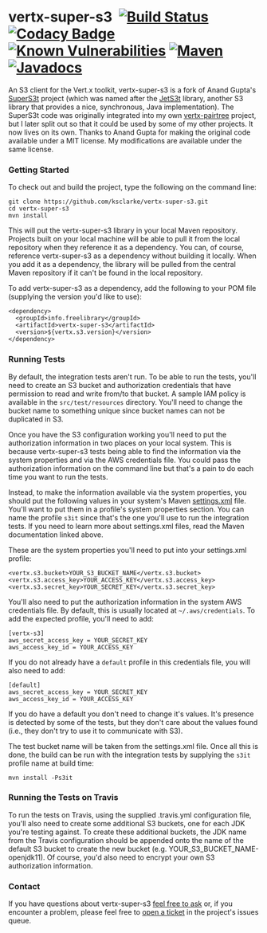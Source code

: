 # vertx-super-s3 &nbsp;[![Build Status](https://api.travis-ci.org/ksclarke/vertx-super-s3.svg?branch=master)](https://travis-ci.org/ksclarke/vertx-super-s3) [![Codacy Badge](https://api.codacy.com/project/badge/Coverage/9d91580617f3424ba17f0738746c3991)](https://www.codacy.com/app/ksclarke/vertx-super-s3?utm_source=github.com&utm_medium=referral&utm_content=ksclarke/vertx-super-s3&utm_campaign=Badge_Coverage) [![Known Vulnerabilities](https://snyk.io/test/github/ksclarke/vertx-super-s3/badge.svg)](https://snyk.io/test/github/ksclarke/vertx-super-s3) [![Maven](https://img.shields.io/maven-metadata/v/http/central.maven.org/maven2/info/freelibrary/vertx-super-s3/maven-metadata.xml.svg?colorB=brightgreen)](http://mvnrepository.com/artifact/info.freelibrary/vertx-supers3) [![Javadocs](http://javadoc.io/badge/info.freelibrary/vertx-super-s3.svg)](http://projects.freelibrary.info/vertx-super-s3/javadocs.html)

An S3 client for the Vert.x toolkit, vertx-super-s3 is a fork of Anand Gupta's [SuperS3t](https://github.com/spartango/SuperS3t/) project (which was named after the [JetS3t](http://www.jets3t.org/) library, another S3 library that provides a nice, synchronous, Java implementation). The SuperS3t code was originally integrated into my own [vertx-pairtree](https://github.com/ksclarke/vertx-pairtree) project, but I later split out so that it could be used by some of my other projects. It now lives on its own. Thanks to Anand Gupta for making the original code available under a MIT license. My modifications are available under the same license.

### Getting Started

To check out and build the project, type the following on the command line:

    git clone https://github.com/ksclarke/vertx-super-s3.git
    cd vertx-super-s3
    mvn install

This will put the vertx-super-s3 library in your local Maven repository. Projects built on your local machine will be able to pull it from the local repository when they reference it as a dependency. You can, of course, reference vertx-super-s3 as a dependency without building it locally. When you add it as a dependency, the library will be pulled from the central Maven repository if it can't be found in the local repository.

To add vertx-super-s3 as a dependency, add the following to your POM file (supplying the version you'd like to use):

    <dependency>
      <groupId>info.freelibrary</groupId>
      <artifactId>vertx-super-s3</artifactId>
      <version>${vertx.s3.version}</version>
    </dependency>

### Running Tests

By default, the integration tests aren't run. To be able to run the tests, you'll need to create an S3 bucket and authorization credentials that have permission to read and write from/to that bucket. A sample IAM policy is available in the `src/test/resources` directory. You'll need to change the bucket name to something unique since bucket names can not be duplicated in S3.

Once you have the S3 configuration working you'll need to put the authorization information in two places on your local system. This is because vertx-super-s3 tests being able to find the information via the system properties and via the AWS credentials file. You could pass the authorization information on the command line but that's a pain to do each time you want to run the tests.

Instead, to make the information available via the system properties, you should put the following values in your system's Maven [settings.xml](https://maven.apache.org/settings.html) file. You'll want to put them in a profile's system properties section. You can name the profile `s3it` since that's the one you'll use to run the integration tests. If you need to learn more about settings.xml files, read the Maven documentation linked above.

These are the system properties you'll need to put into your settings.xml profile:

    <vertx.s3.bucket>YOUR_S3_BUCKET_NAME</vertx.s3.bucket>
    <vertx.s3.access_key>YOUR_ACCESS_KEY</vertx.s3.access_key>
    <vertx.s3.secret_key>YOUR_SECRET_KEY</vertx.s3.secret_key>

You'll also need to put the authorization information in the system AWS credentials file. By default, this is usually located at `~/.aws/credentials`. To add the expected profile, you'll need to add:

    [vertx-s3]
    aws_secret_access_key = YOUR_SECRET_KEY
    aws_access_key_id = YOUR_ACCESS_KEY

If you do not already have a `default` profile in this credentials file, you will also need to add:

    [default]
    aws_secret_access_key = YOUR_SECRET_KEY
    aws_access_key_id = YOUR_ACCESS_KEY

If you do have a default you don't need to change it's values. It's presence is detected by some of the tests, but they don't care about the values found (i.e., they don't try to use it to communicate with S3).

The test bucket name will be taken from the settings.xml file. Once all this is done, the build can be run with the integration tests by supplying the `s3it` profile name at build time:

    mvn install -Ps3it

### Running the Tests on Travis

To run the tests on Travis, using the supplied .travis.yml configuration file, you'll also need to create some additional S3 buckets, one for each JDK you're testing against. To create these additional buckets, the JDK name from the Travis configuration should be appended onto the name of the default S3 bucket to create the new bucket (e.g. YOUR_S3_BUCKET_NAME-openjdk11). Of course, you'd also need to encrypt your own S3 authorization information.

### Contact

If you have questions about vertx-super-s3 <a href="mailto:ksclarke@ksclarke.io">feel free to ask</a> or, if you encounter a problem, please feel free to [open a ticket](https://github.com/ksclarke/vertx-super-s3/issues "GitHub Issue Queue") in the project's issues queue.
